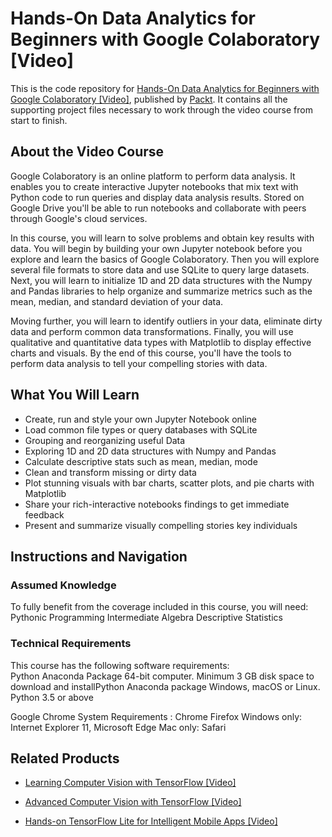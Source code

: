 # Hands-On Data Analytics for Beginners with Google Colaboratory [Video]
This is the code repository for [Hands-On Data Analytics for Beginners with Google Colaboratory [Video]](https://www.packtpub.com/business/hands-data-analytics-beginners-google-colaboratory-video?utm_source=github&utm_medium=repository&utm_campaign=9781788993104), published by [Packt](https://www.packtpub.com/?utm_source=github). It contains all the supporting project files necessary to work through the video course from start to finish.
## About the Video Course
Google Colaboratory is an online platform to perform data analysis. It enables you to create interactive Jupyter notebooks that mix text with Python code to run queries and display data analysis results. Stored on Google Drive you'll be able to run notebooks and collaborate with peers through Google's cloud services.

In this course, you will learn to solve problems and obtain key results with data. You will begin by building your own Jupyter notebook before you explore and learn the basics of Google Colaboratory. Then you will explore several file formats to store data and use SQLite to query large datasets. Next, you will learn to initialize 1D and 2D data structures with the Numpy and Pandas libraries to help organize and summarize metrics such as the mean, median, and standard deviation of your data.

Moving further, you will learn to identify outliers in your data, eliminate dirty data and perform common data transformations. Finally, you will use qualitative and quantitative data types with Matplotlib to display effective charts and visuals. By the end of this course, you'll have the tools to perform data analysis to tell your compelling stories with data.

<H2>What You Will Learn</H2>
<DIV class=book-info-will-learn-text>
<UL>
<LI>Create, run and style your own Jupyter Notebook online 
<LI>Load common file types or query databases with SQLite 
<LI>Grouping and reorganizing useful Data 
<LI>Exploring 1D and 2D data structures with Numpy and Pandas 
<LI>Calculate descriptive stats such as mean, median, mode 
<LI>Clean and transform missing or dirty data 
<LI>Plot stunning visuals with bar charts, scatter plots, and pie charts with Matplotlib 
<LI>Share your rich-interactive notebooks findings to get immediate feedback 
<LI>Present and summarize visually compelling stories key individuals </LI></UL></DIV>

## Instructions and Navigation
### Assumed Knowledge
To fully benefit from the coverage included in this course, you will need:<br/>
Pythonic Programming 
Intermediate Algebra
Descriptive Statistics
### Technical Requirements
This course has the following software requirements:<br/>
Python Anaconda Package
64-bit computer.
Minimum 3 GB disk space to download and installPython Anaconda package
Windows, macOS or Linux.
Python​ ​3.5 or above

Google Chrome System Requirements :
Chrome
Firefox
Windows only: Internet Explorer 11, Microsoft Edge
Mac only: Safari

## Related Products
* [Learning Computer Vision with TensorFlow [Video]](https://www.packtpub.com/big-data-and-business-intelligence/learning-computer-vision-tensorflow-video?utm_source=github&utm_medium=repository&utm_campaign=9781788292573)

* [Advanced Computer Vision with TensorFlow [Video]](https://www.packtpub.com/application-development/advanced-computer-vision-tensorflow-video?utm_source=github&utm_medium=repository&utm_campaign=9781788479448)

* [Hands-on TensorFlow Lite for Intelligent Mobile Apps [Video]](https://www.packtpub.com/application-development/hands-tensorflow-lite-intelligent-mobile-apps-video?utm_source=github&utm_medium=repository&utm_campaign=9781788990677)

